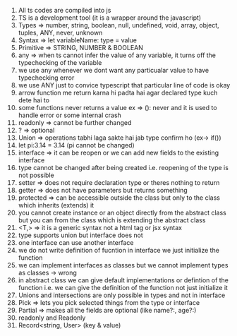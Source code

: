 1. All ts codes are compiled into js
2. TS is a development tool (it is a wrapper around the javascript)
3. Types => number, string, boolean, null, undefined, void, array, object, tuples, ANY, never, unknown
4. Syntax => let variableName: type = value
5. Primitive => STRING, NUMBER & BOOLEAN
6. any => when ts cannot infer the value of any variable, it turns off the typechecking of the variable
7. we use any whenever we dont want any particualar value to have typechecking error
8. we use ANY just to convice typescript that particular line of code is okay
9. arrow function me return karna hi padta hai agar declared type kuch dete hai to
10. some functions never returns a value ex => (): never and it is used to handle error or some internal crash
11. readonly => cannot be further changed
12. ? => optional
13. Union => operations tabhi laga sakte hai jab type confirm ho (ex-> if())
14. let pi:3.14 = 3.14 (pi cannot be changed)
15. interface => it can be reopen or we can add new fields to the existing interface
16. type cannot be changed after being created i.e. reopening of the type is not possible
17. setter => does not require declaration type or theres nothing to return
18. getter => does not have parameters but returns something
19. protected => can be accessible outside the class but only to the class which inherits (extends) it
20. you cannot create instance or an object directly from the abstract class but you can from the class which is extending the abstract class
21. <T,> => it is a generic syntax not a html tag or jsx syntax
22. type supports union but interface does not
23. one interface can use another interface
24. we do not write definition of fucntion in interface we just initialize the function
25. we can implement interfaces as classes but we cannot implement types as classes -> wrong
26. in abstract class we can give default implementations or defintion of the function i.e. we can give the definition of the function not just initialize it
27. Unions and intersections are only possible in types and not in interface
28. Pick => lets you pick selected things from the type or interface
29. Partial => makes all the fields are optional (like name?:, age?:)
30. readonly and Readonly<User>
31. Record<string, User> (key & value)
